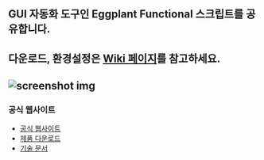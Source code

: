 ## GUI 자동화 도구인 Eggplant Functional 스크립트를 공유합니다.  
## 다운로드, 환경설정은 [Wiki 페이지](https://github.com/Kimrock/Eggplant-Functional/wiki/Eggplant-Functional)를 참고하세요.
![screenshot img](https://user-images.githubusercontent.com/42508143/54476640-02e3c100-4843-11e9-9bc9-049b0edfb730.png)
------
### 공식 웹사이트
* [공식 웹사이트](https://eggplant.io/)
* [제품 다운로드](https://eggplant.io/downloads)
* [기술 문서](http://docs.testplant.com/eggplant-documentation-home.htm)

